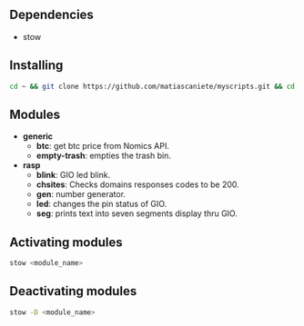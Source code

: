 ## Dependencies

- stow

## Installing

```sh
cd ~ && git clone https://github.com/matiascaniete/myscripts.git && cd ~/myscripts
```

## Modules

- __generic__
    - __btc__: get btc price from Nomics API.
    - __empty-trash__: empties the trash bin.
- __rasp__
    - __blink__: GIO led blink.
    - __chsites__: Checks domains responses codes to be 200.
    - __gen__: number generator.
    - __led__: changes the pin status of GIO.
    - __seg__: prints text into seven segments display thru GIO.

## Activating modules

```sh
stow <module_name>
```

## Deactivating modules

```sh
stow -D <module_name>
```

